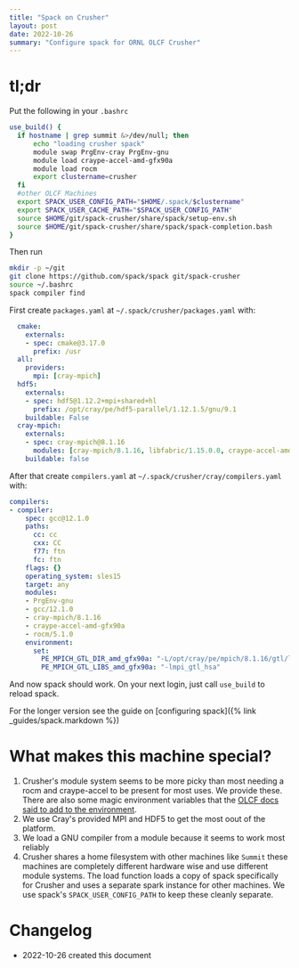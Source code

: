 ```yaml
---
title: "Spack on Crusher"
layout: post
date: 2022-10-26
summary: "Configure spack for ORNL OLCF Crusher"
---
```


# tl;dr

Put the following in your `.bashrc`

```bash
use_build() {
  if hostname | grep summit &>/dev/null; then
      echo "loading crusher spack"
      module swap PrgEnv-cray PrgEnv-gnu
      module load craype-accel-amd-gfx90a
      module load rocm
      export clustername=crusher
  fi
  #other OLCF Machines
  export SPACK_USER_CONFIG_PATH="$HOME/.spack/$clustername"
  export SPACK_USER_CACHE_PATH="$SPACK_USER_CONFIG_PATH"
  source $HOME/git/spack-crusher/share/spack/setup-env.sh
  source $HOME/git/spack-crusher/share/spack/spack-completion.bash
}
```

Then run

```bash
mkdir -p ~/git
git clone https://github.com/spack/spack git/spack-crusher
source ~/.bashrc
spack compiler find
```



First create `packages.yaml` at `~/.spack/crusher/packages.yaml` with:

```yaml
  cmake:
    externals:
    - spec: cmake@3.17.0
      prefix: /usr
  all:
    providers:
      mpi: [cray-mpich]
  hdf5:
    externals:
    - spec: hdf5@1.12.2+mpi+shared+hl
      prefix: /opt/cray/pe/hdf5-parallel/1.12.1.5/gnu/9.1
    buildable: False
  cray-mpich:
    externals:
    - spec: cray-mpich@8.1.16
      modules: [cray-mpich/8.1.16, libfabric/1.15.0.0, craype-accel-amd-gfx90a, rocm/5.1.0]
    buildable: false
```

After that create `compilers.yaml` at `~/.spack/crusher/cray/compilers.yaml` with:

```yaml
compilers:
- compiler:
    spec: gcc@12.1.0
    paths:
      cc: cc
      cxx: CC
      f77: ftn
      fc: ftn
    flags: {}
    operating_system: sles15
    target: any
    modules:
    - PrgEnv-gnu
    - gcc/12.1.0
    - cray-mpich/8.1.16
    - craype-accel-amd-gfx90a
    - rocm/5.1.0
    environment:
      set:
        PE_MPICH_GTL_DIR_amd_gfx90a: "-L/opt/cray/pe/mpich/8.1.16/gtl/lib"
        PE_MPICH_GTL_LIBS_amd_gfx90a: "-lmpi_gtl_hsa"
```

And now spack should work.  On your next login, just call `use_build` to reload spack.

For the longer version see the guide on [configuring spack]({% link _guides/spack.markdown %})

# What makes this machine special?

1. Crusher's module system seems to be more picky than most needing a rocm and craype-accel to be present for most uses.  We provide these.  There are also some magic environment variables that the [OLCF docs said to add to the environment](https://github.com/olcf/olcf-user-docs/blob/master/systems/crusher_quick_start_guide.rst#1-compiling-with-the-cray-compiler-wrappers-cc-or-cc).
2. We use Cray's provided MPI and HDF5 to get the most oout of the platform.
3. We load a GNU compiler from a module because it seems to work most reliably
4. Crusher shares a home filesystem with other machines like `Summit`  these
   machines are completely different hardware wise and use different module
   systems.  The load function loads a copy of spack specifically for Crusher and uses
   a separate spark instance for other machines.  We use spack's `SPACK_USER_CONFIG_PATH` 
   to keep these cleanly separate.

# Changelog

+ 2022-10-26 created this document

